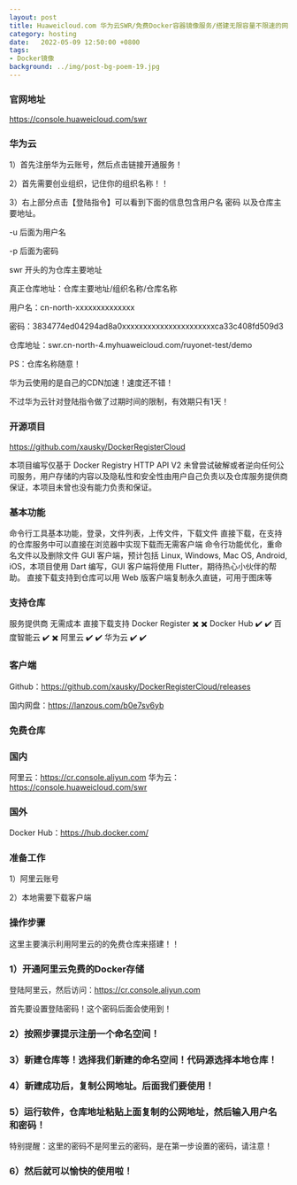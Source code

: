 ```yaml
---
layout: post
title: Huaweicloud.com 华为云SWR/免费Docker容器镜像服务/搭建无限容量不限速的网盘/可外链
category: hosting
date:   2022-05-09 12:50:00 +0800
tags:
- Docker镜像
background: ../img/post-bg-poem-19.jpg
---
```


### 官网地址
https://console.huaweicloud.com/swr


### 华为云
1）首先注册华为云账号，然后点击链接开通服务！

2）首先需要创业组织，记住你的组织名称！！

3）右上部分点击【登陆指令】可以看到下面的信息包含用户名 密码 以及仓库主要地址。

-u 后面为用户名

-p 后面为密码

swr 开头的为仓库主要地址

真正仓库地址：仓库主要地址/组织名称/仓库名称

用户名：cn-north-xxxxxxxxxxxxxx

密码：3834774ed04294ad8a0xxxxxxxxxxxxxxxxxxxxxxca33c408fd509d3

仓库地址：swr.cn-north-4.myhuaweicloud.com/ruyonet-test/demo

PS：仓库名称随意！

华为云使用的是自己的CDN加速！速度还不错！

不过华为云针对登陆指令做了过期时间的限制，有效期只有1天！





### 开源项目
https://github.com/xausky/DockerRegisterCloud

本项目编写仅基于 Docker Registry HTTP API V2 未曾尝试破解或者逆向任何公司服务，用户存储的内容以及隐私性和安全性由用户自己负责以及仓库服务提供商保证，本项目未曾也没有能力负责和保证。
 

### 基本功能
命令行工具基本功能，登录，文件列表，上传文件，下载文件
直接下载，在支持的仓库服务中可以直接在浏览器中实现下载而无需客户端
命令行功能优化，重命名文件以及删除文件
GUI 客户端，预计包括 Linux, Windows, Mac OS, Android, iOS，本项目使用 Dart 编写，GUI 客户端将使用 Flutter，期待热心小伙伴的帮助。
直接下载支持到仓库可以用 Web 版客户端复制永久直链，可用于图床等
 

### 支持仓库
服务提供商	无需成本	直接下载支持
Docker Register	✖️	✖️
Docker Hub	✔️	✔️
百度智能云	✔️	✖️
阿里云	✔️	✔️
华为云	✔️	✔️
 

### 客户端
Github：https://github.com/xausky/DockerRegisterCloud/releases

国内网盘：https://lanzous.com/b0e7sv6yb

 

### 免费仓库
### 国内

阿里云：https://cr.console.aliyun.com
华为云：https://console.huaweicloud.com/swr

### 国外
Docker Hub：https://hub.docker.com/


### 准备工作
1）阿里云账号

2）本地需要下载客户端

### 操作步骤
这里主要演示利用阿里云的的免费仓库来搭建！！

### 1）开通阿里云免费的Docker存储

登陆阿里云，然后访问：https://cr.console.aliyun.com

首先要设置登陆密码！这个密码后面会使用到！

### 2）按照步骤提示注册一个命名空间！


### 3）新建仓库等！选择我们新建的命名空间！代码源选择本地仓库！

### 4）新建成功后，复制公网地址。后面我们要使用！

### 5）运行软件，仓库地址粘贴上面复制的公网地址，然后输入用户名 和密码！

特别提醒：这里的密码不是阿里云的密码，是在第一步设置的密码，请注意！

### 6）然后就可以愉快的使用啦！